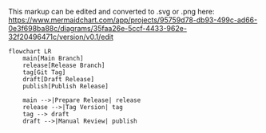 This markup can be edited and converted to .svg or .png here:
https://www.mermaidchart.com/app/projects/95759d78-db93-499c-ad66-0e3f698ba88c/diagrams/35faa26e-5ccf-4433-962e-32f20496471c/version/v0.1/edit

```mermaid
flowchart LR
    main[Main Branch]
    release[Release Branch]
    tag[Git Tag]
    draft[Draft Release]
    publish[Publish Release]

    main -->|Prepare Release| release
    release -->|Tag Version| tag
    tag --> draft
    draft -->|Manual Review| publish
```
